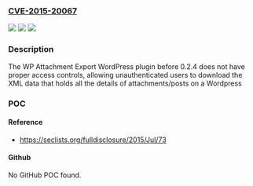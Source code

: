 ### [CVE-2015-20067](https://cve.mitre.org/cgi-bin/cvename.cgi?name=CVE-2015-20067)
![](https://img.shields.io/static/v1?label=Product&message=WP%20Attachment%20Export&color=blue)
![](https://img.shields.io/static/v1?label=Version&message=0.2.4%3C%200.2.4%20&color=brighgreen)
![](https://img.shields.io/static/v1?label=Vulnerability&message=CWE-862%20Missing%20Authorization&color=brighgreen)

### Description

The WP Attachment Export WordPress plugin before 0.2.4 does not have proper access controls, allowing unauthenticated users to download the XML data that holds all the details of attachments/posts on a Wordpress

### POC

#### Reference
- https://seclists.org/fulldisclosure/2015/Jul/73

#### Github
No GitHub POC found.

